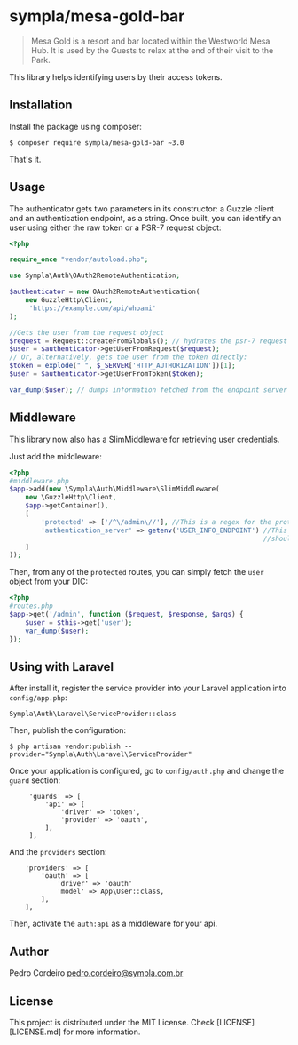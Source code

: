 # sympla/mesa-gold-bar

> Mesa Gold is a resort and bar located within the Westworld Mesa Hub.
> It is used by the Guests to relax at the end of their visit to the Park.

This library helps identifying users by their access tokens.

## Installation

Install the package using composer:

    $ composer require sympla/mesa-gold-bar ~3.0

That's it.

## Usage

The authenticator gets two parameters in its constructor: a Guzzle client and an
authentication endpoint, as a string. Once built, you can identify an user
using either the raw token or a PSR-7 request object:

```php
<?php

require_once "vendor/autoload.php";

use Sympla\Auth\OAuth2RemoteAuthentication;

$authenticator = new OAuth2RemoteAuthentication(
    new GuzzleHttp\Client,
     'https://example.com/api/whoami'
);

//Gets the user from the request object
$request = Request::createFromGlobals(); // hydrates the psr-7 request object
$user = $authenticator->getUserFromRequest($request);
// Or, alternatively, gets the user from the token directly:
$token = explode(" ", $_SERVER['HTTP_AUTHORIZATION'])[1];
$user = $authenticator->getUserFromToken($token);

var_dump($user); // dumps information fetched from the endpoint server about the user.

```

## Middleware

This library now also has a SlimMiddleware for retrieving user credentials.

Just add the middleware:

```php
<?php
#middleware.php
$app->add(new \Sympla\Auth\Middleware\SlimMiddleware(
    new \GuzzleHttp\Client,
    $app->getContainer(),
    [
        'protected' => ['/^\/admin\//'], //This is a regex for the protected URIs
        'authentication_server' => getenv('USER_INFO_ENDPOINT') //This is where the middleware
                                                                //should try to fetch the user info from
    ]
));
```

Then, from any of the `protected` routes, you can simply fetch the `user` object
from your DIC:

```php
<?php
#routes.php
$app->get('/admin', function ($request, $response, $args) {
    $user = $this->get('user');
    var_dump($user);
});
```

## Using with Laravel

After install it, register the service provider into your Laravel application
into `config/app.php`:

    Sympla\Auth\Laravel\ServiceProvider::class


Then, publish the configuration:

    $ php artisan vendor:publish --provider="Sympla\Auth\Laravel\ServiceProvider"

Once your application is configured, go to `config/auth.php` and change the `guard` section:

```
     'guards' => [
         'api' => [
             'driver' => 'token',
             'provider' => 'oauth',
         ],
     ],
```

And the `providers` section:

```
    'providers' => [
        'oauth' => [
            'driver' => 'oauth'
            'model' => App\User::class,
        ],
    ],
```

Then, activate the `auth:api` as a middleware for your api.

## Author

Pedro Cordeiro <pedro.cordeiro@sympla.com.br>

## License

This project is distributed under the MIT License. Check [LICENSE][LICENSE.md] for more information.
